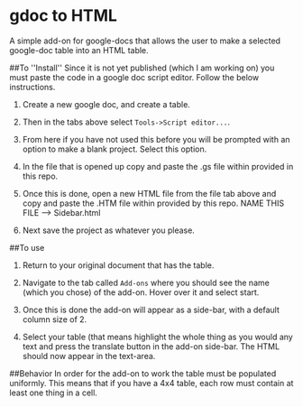 # gdoc to HTML
A simple add-on for google-docs that allows the user to make a selected google-doc table into an HTML table. 

##To ''Install''
Since it is not yet published (which I am working on) you must paste the code in a google doc script editor. 
Follow the below instructions.

1. Create a new google doc, and create a table.

2. Then in the tabs above select ``Tools->Script editor...``.

3. From here if you have not used this before you will be prompted with an option to make a blank project. 
Select this option.

4. In the file that is opened up copy and paste the .gs file within provided in this repo.

5. Once this is done, open a new HTML file from the file tab above and copy and paste the .HTM file within provided by this repo. NAME THIS FILE --> Sidebar.html 

6. Next save the project as whatever you please.

##To use
1. Return to your original document that has the table.

2. Navigate to the tab called ```Add-ons``` where you should see the name (which you chose) of the add-on.
Hover over it and select start.

3. Once this is done the add-on will appear as a side-bar, with a default column size of 2.

4. Select your table (that means highlight the whole thing as you would any text and press the translate button
in the add-on side-bar. The HTML should now appear in the text-area.

##Behavior
In order for the add-on to work the table must be populated uniformly. This means that if you have a 4x4 table, each row must contain at least one thing in a cell.
